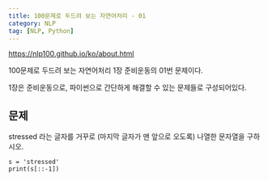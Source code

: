 ```yaml
---
title: 100문제로 두드려 보는 자연어처리 - 01
category: NLP
tag: [NLP, Python]
---
```


https://nlp100.github.io/ko/about.html

100문제로 두드려 보는 자연어처리 1장 준비운동의 01번 문제이다. 

1장은 준비운동으로, 파이썬으로 간단하게 해결할 수 있는 문제들로 구성되어있다. 


## 문제 
stressed 라는 글자를 거꾸로 (마지막 글자가 맨 앞으로 오도록) 나열한 문자열을 구하시오. 

~~~
s = 'stressed'
print(s[::-1])
~~~
